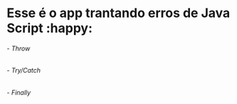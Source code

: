 # Esse é o app trantando erros de Java Script :happy:
###### - Throw
###### - Try/Catch
###### - Finally